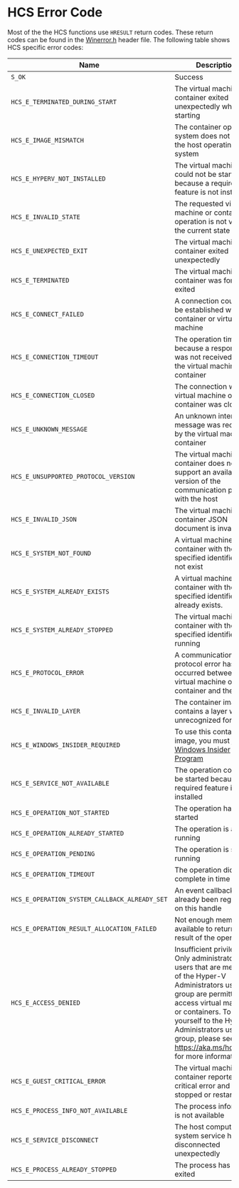 # HCS Error Code

Most of the the HCS functions use `HRESULT` return codes. These return codes can be found in the [Winerror.h](https://docs.microsoft.com/en-us/windows/win32/api/winerror/) header file. The following table shows HCS specific error codes:



|Name|Description|Value|
|---|---|---|
|`S_OK`|Success|`0x00000000`|
|`HCS_E_TERMINATED_DURING_START`|The virtual machine or container exited unexpectedly while starting|`0x80370100`|
|`HCS_E_IMAGE_MISMATCH`|The container operating system does not match the host operating system|`0x80370101`|
|`HCS_E_HYPERV_NOT_INSTALLED`|The virtual machine could not be started because a required feature is not installed|`0x80370102`|
|`HCS_E_INVALID_STATE`|The requested virtual machine or container operation is not valid in the current state|`0x80370105`|
|`HCS_E_UNEXPECTED_EXIT`|The virtual machine or container exited unexpectedly|`0x80370106`|
|`HCS_E_TERMINATED`|The virtual machine or container was forcefully exited|`0x80370107`|
|`HCS_E_CONNECT_FAILED`|A connection could not be established with the container or virtual machine|`0x80370108`|
|`HCS_E_CONNECTION_TIMEOUT`|The operation timed out because a response was not received from the virtual machine or container|`0x80370109`|
|`HCS_E_CONNECTION_CLOSED`|The connection with the virtual machine or container was closed|`0x8037010A`|
|`HCS_E_UNKNOWN_MESSAGE`|An unknown internal message was received by the virtual machine or container|`0x8037010B`|
|`HCS_E_UNSUPPORTED_PROTOCOL_VERSION`|The virtual machine or container does not support an available version of the communication protocol with the host|`0x8037010C`|
|`HCS_E_INVALID_JSON`|The virtual machine or container JSON document is invalid|`0x8037010D`|
|`HCS_E_SYSTEM_NOT_FOUND`|A virtual machine or container with the specified identifier does not exist|`0x8037010E`|
|`HCS_E_SYSTEM_ALREADY_EXISTS`|A virtual machine or container with the specified identifier already exists.|`0x8037010F`|
|`HCS_E_SYSTEM_ALREADY_STOPPED`|The virtual machine or container with the specified identifier is not running|`0x80370110`|
|`HCS_E_PROTOCOL_ERROR`|A communication protocol error has occurred between the virtual machine or container and the host|`0x80370111`|
|`HCS_E_INVALID_LAYER`|The container image contains a layer with an unrecognized format|`0x80370112`|
|`HCS_E_WINDOWS_INSIDER_REQUIRED`|To use this container image, you must join [the Windows Insider Program](https://go.microsoft.com/fwlink/?linkid=850659)|`0x80370113`|
|`HCS_E_SERVICE_NOT_AVAILABLE`|The operation could not be started because a required feature is not installed|`0x80370114`|
|`HCS_E_OPERATION_NOT_STARTED`|The operation has not started|`0x80370115`|
|`HCS_E_OPERATION_ALREADY_STARTED`|The operation is already running|`0x80370116`|
|`HCS_E_OPERATION_PENDING`|The operation is still running|`0x80370117`|
|`HCS_E_OPERATION_TIMEOUT`|The operation did not complete in time|`0x80370118`|
|`HCS_E_OPERATION_SYSTEM_CALLBACK_ALREADY_SET`|An event callback has already been registered on this handle|`0x80370119`|
|`HCS_E_OPERATION_RESULT_ALLOCATION_FAILED`|Not enough memory available to return the result of the operation|`0x8037011A`|
|`HCS_E_ACCESS_DENIED`|Insufficient privileges. Only administrators or users that are members of the Hyper-V Administrators user group are permitted to access virtual machines or containers. To add yourself to the Hyper-V Administrators user group, please see https://aka.ms/hcsadmin for more information.|`0x8037011B`|
|`HCS_E_GUEST_CRITICAL_ERROR`|The virtual machine or container reported a critical error and was stopped or restarted|`0x8037011C`|
|`HCS_E_PROCESS_INFO_NOT_AVAILABLE`|The process information is not available|`0x8037011D`|
|`HCS_E_SERVICE_DISCONNECT`|The host compute system service has disconnected unexpectedly|`0x8037011E`|
|`HCS_E_PROCESS_ALREADY_STOPPED`|The process has already exited|`0x8037011F`|